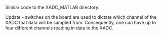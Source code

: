 Similar code to the XADC_MATLAB directory.

Update - switches on the board are used to dictate which channel of the XADC that data will be sampled from. Consequently, one can have up to four different channels reading in data to the XADC.